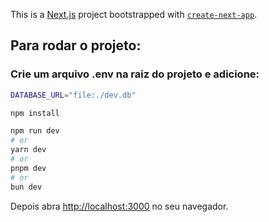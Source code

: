 This is a [Next.js](https://nextjs.org) project bootstrapped with [`create-next-app`](https://nextjs.org/docs/app/api-reference/cli/create-next-app).

## Para rodar o projeto:

### Crie um arquivo .env na raiz do projeto e adicione:

```bash
DATABASE_URL="file:./dev.db"
```

```bash
npm install

npm run dev
# or
yarn dev
# or
pnpm dev
# or
bun dev
```

Depois abra [http://localhost:3000](http://localhost:3000) no seu navegador.


